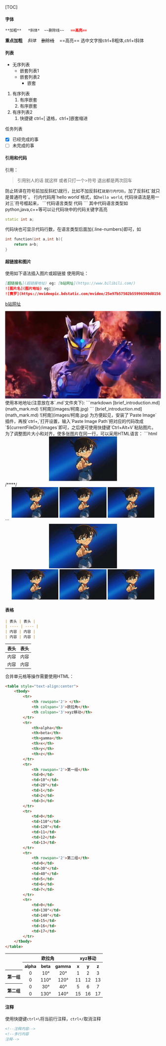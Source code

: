 [TOC]
#### 字体
```markdown
**加粗**   *斜体*  ~~删除线~~   ==高亮==
```
**重点加粗**$\quad$*斜体*$\quad$~~删除线~~$\quad$==高亮==
选中文字按ctrl+B粗体,ctrl+I斜体
#### 列表
* 无序列表
    * 嵌套列表1
    * 嵌套列表2
      * 嵌套
1. 有序列表
   1. 有序嵌套
   2. 有序嵌套
2. 有序列表2
   1. 快捷键 ctrl+[ 退格，ctrl+]嵌套缩进

任务列表
- [x] 已经完成的事
- [ ] 未完成的事
#### 引用和代码
引用：
> 引用别人的话
> 就这样
或者只打一个>符号
退出都是两次回车

防止转译在符号前加反斜杠\就行，比如不加反斜杠`就是行内代码`，加了反斜杠\`就只是普通符号\`。
行内代码用\`hello world\`格式，如`hello world`,
代码块语法是用一对三`符号框起来，
\```代码语言类型
代码
\```
其中代码语言类型如python,java,c++等可以让代码块中的代码关键字高亮
```c++
static int a;
```
代码块也可显示代码行数，在语言类型后面加{.line-numbers}即可，如
```c++ {.line-numbers}
int function(int a,int b){
    return a+b;
}
```
#### 超链接和图片
使用如下语法插入图片或超链接
使用网址：
```markdown
[超链接名](超链接地址) eg: [b站网址](https://www.bilibili.com/)
![图片名](图片地址) eg: 
![赛罗](https://mvideopic.bdstatic.com/mvideo/25e97b57502b55996590d0156bbe03f5.jpg?for=bg)
```
[b站网址](https://www.bilibili.com/)
<div align=center>
    <img width='640' src="images/2022-04-23-16-15-37.png">
</div>
使用本地地址(注意放在本`.md`文件夹下):
```markdown
[brief_introduction.md](math_mark.md)
![柯南](images/柯南.jpg)
```
[brief_introduction.md](math_mark.md)
![柯南](images/柯南.jpg)
为方便起见，安装了`Paste Image`插件，再按`ctrl+,`打开设置，输入`Paste Image Path`把对应的代码改成`${currentFileDir}/images`即可，之后便可使用快捷键`Ctrl+Alt+V`粘贴图片。
为了调整图片大小和对齐，使多张图片在同一行，可以采用HTML语言：
```html
<div align=center>
    <img width='220' height='144' src="images/柯南.jpg">
</div>
/****/
<div align=center>
    <img src="images/柯南.jpg" width='30%'>
    <img src="images/柯南.jpg" width='30%'>
    <img src="images/柯南.jpg" width='30%'>
</div>
```
<div align=center>
    <img src="images/柯南.jpg" width='220'>
</div>
<div align=center>
    <img src="images/柯南.jpg" width='30%'>
    <img src="images/柯南.jpg" width='30%'>
    <img src="images/柯南.jpg" width='30%'>
</div>

#### 表格
```markdown
| 表头 | 表头 |
| ---- | ---- |
| 内容 | 内容 |
| 内容 | 内容 |
```
| 表头 | 表头 |
| ---- | ---- |
| 内容 | 内容 |
| 内容 | 内容 |
合并单元格等操作需要使用HTML：
```html
<table style="text-align:center">
    <tbody>
        <tr>
            <th rowspan='2'> </th>
            <th colspan='3'>欧拉角</th>
            <th colspan='3'>xyz移动</th>
        </tr>
        <tr>
            <th>alpha</th>
            <th>beta</th>
            <th>gamma</th>
            <th>x</th>
            <th>y</th>
            <th>z</th>
        </tr>
        <tr>
            <th rowspan='2'>第一组</th>
            <td>0</td>
            <td>10°</td>
            <td>20°</td>
            <td>1</td>
            <td>2</td>
            <td>3</td>
        </tr>
        <tr>
            <td>0</td>
            <td>110°</td>
            <td>120°</td>
            <td>11</td>
            <td>12</td>
            <td>13</td>
        </tr>
        <tr>
            <th rowspan='2'>第二组</th>
            <td>0</td>
            <td>30°</td>
            <td>40°</td>
            <td>5</td>
            <td>6</td>
            <td>7</td>
        </tr>
        <tr>
            <td>0</td>
            <td>130°</td>
            <td>140°</td>
            <td>15</td>
            <td>16</td>
            <td>17</td>
        </tr>
    </tbody>
</table>
```
<table style="text-align:center">
    <tbody>
        <tr>
            <th rowspan='2'> </th>
            <th colspan='3'>欧拉角</th>
            <th colspan='3'>xyz移动</th>
        </tr>
        <tr>
            <th>alpha</th>
            <th>beta</th>
            <th>gamma</th>
            <th>x</th>
            <th>y</th>
            <th>z</th>
        </tr>
        <tr>
            <th rowspan='2'>第一组</th>
            <td>0</td>
            <td>10°</td>
            <td>20°</td>
            <td>1</td>
            <td>2</td>
            <td>3</td>
        </tr>
        <tr>
            <td>0</td>
            <td>110°</td>
            <td>120°</td>
            <td>11</td>
            <td>12</td>
            <td>13</td>
        </tr>
        <tr>
            <th rowspan='2'>第二组</th>
            <td>0</td>
            <td>30°</td>
            <td>40°</td>
            <td>5</td>
            <td>6</td>
            <td>7</td>
        </tr>
        <tr>
            <td>0</td>
            <td>130°</td>
            <td>140°</td>
            <td>15</td>
            <td>16</td>
            <td>17</td>
        </tr>
    </tbody>
</table>



#### 注释
使用快捷键`ctrl+\`将当前行注释，`ctrl+/`取消注释
```markdown
<!--注释内容-->
<!--多行内容
注释-->
```
<!--注释内容-->
<!--多行内容
注释-->